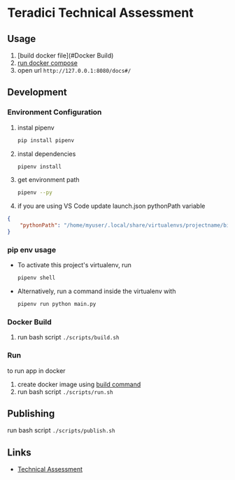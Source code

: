 # Teradici Technical Assessment

## Usage

1. [build docker file](#Docker Build) 
1. [run docker compose](#Run)
1. open url `http://127.0.0.1:8080/docs#/`

## Development 

### Environment Configuration

1. instal pipenv

    ```sh
    pip install pipenv
    ```

1. instal dependencies

    ```sh
    pipenv install
    ```

1. get environment path

    ```sh
    pipenv --py
    ```
1. if you are using VS Code update launch.json pythonPath variable

```json
{
    "pythonPath": "/home/myuser/.local/share/virtualenvs/projectname/bin/python"
}
```

### pip env usage

* To activate this project's virtualenv, run

    ```sh
    pipenv shell
    ```

* Alternatively, run a command inside the virtualenv with

    ```sh
    pipenv run python main.py
    ```

### Docker Build

1. run bash script `./scripts/build.sh`

### Run

to run app in docker
1. create docker image using [build command](#DockerBuild) 
1. run bash script `./scripts/run.sh`

## Publishing

run bash script `./scripts/publish.sh`

## Links 

* [Technical Assessment](./docs/FullStackDeveloperTakehomeAssessment.pdf)
